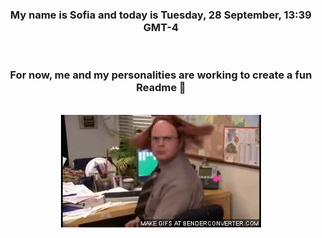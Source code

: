 


<div align="center">
<h3 >My name is Sofia and today is Tuesday, 28 September, 13:39 GMT-4</h3><br>
<h3 >For now, me and my personalities are working to create a fun Readme 👋
</h3><br>
<img src='img/dwight.gif' alt='working...'/>
</div>
